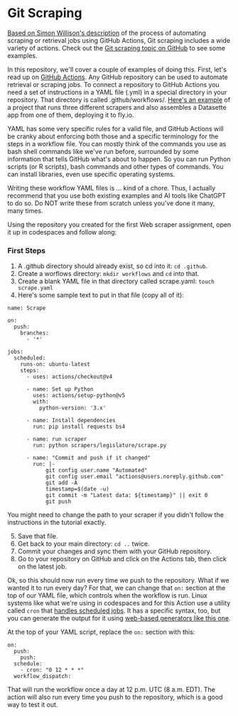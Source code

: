 # Git Scraping

[Based on Simon Willison's description](https://simonwillison.net/2020/Oct/9/git-scraping/) of the process of automating scraping or retrieval jobs using GitHub Actions, Git scraping includes a wide variety of actions. Check out the [Git scraping topic on GitHub](https://github.com/topics/git-scraping) to see some examples.

In this repository, we'll cover a couple of examples of doing this. First, let's read up on [GitHub Actions](https://docs.github.com/en/actions/learn-github-actions). Any GitHub repository can be used to automate retrieval or scraping jobs. To connect a repository to GitHub Actions you need a set of instructions in a YAML file (.yml) in a special directory in your repository. That directory is called .github/workflows/. [Here's an example](https://github.com/dwillis/wvu-projects/blob/master/.github/workflows/scrape.yaml) of a project that runs three different scrapers and also assembles a Datasette app from one of them, deploying it to fly.io.

YAML has some very specific rules for a valid file, and GitHub Actions will be cranky about enforcing both those and a specific terminology for the steps in a workflow file. You can mostly think of the commands you use as bash shell commands like we've run before, surrounded by some information that tells GitHub what's about to happen. So you can run Python scripts (or R scripts), bash commands and other types of commands. You can install libraries, even use specific operating systems.

Writing these workflow YAML files is ... kind of a chore. Thus, I actually recommend that you use both existing examples and AI tools like ChatGPT to do so. Do NOT write these from scratch unless you've done it many, many times.

Using the repository you created for the first Web scraper assignment, open it up in codespaces and follow along:

### First Steps

1. A .github directory should already exist, so cd into it: `cd .github`.
2. Create a worflows directory: `mkdir workflows` and `cd` into that.
3. Create a blank YAML file in that directory called scrape.yaml: `touch scrape.yaml`
4. Here's some sample text to put in that file (copy all of it):

```
name: Scrape

on:
  push:
    branches:
      - '*'

jobs:
  scheduled:
    runs-on: ubuntu-latest
    steps:
      - uses: actions/checkout@v4

      - name: Set up Python
        uses: actions/setup-python@v5
        with:
          python-version: '3.x'

      - name: Install dependencies
        run: pip install requests bs4

      - name: run scraper
        run: python scrapers/legislature/scrape.py

      - name: "Commit and push if it changed"
        run: |-
            git config user.name "Automated"
            git config user.email "actions@users.noreply.github.com"
            git add -A
            timestamp=$(date -u)
            git commit -m "Latest data: ${timestamp}" || exit 0
            git push
```

You might need to change the path to your scraper if you didn't follow the instructions in the tutorial exactly.

5. Save that file.
6. Get back to your main directory: `cd ..` twice.
7. Commit your changes and sync them with your GitHub repository.
8. Go to your repository on GitHub and click on the Actions tab, then click on the latest job.

Ok, so this should now run every time we push to the repository. What if we wanted it to run every day? For that, we can change that `on:` section at the top of our YAML file, which controls when the workflow is run. Linux systems like what we're using in codespaces and for this Action use a utility called `cron` that [handles scheduled jobs](https://en.wikipedia.org/wiki/Cron). It has a specific syntax, too, but you can generate the output for it using [web-based generators like this one](https://crontab-generator.org/).

At the top of your YAML script, replace the `on:` section with this:

```
on:
  push:
    push:
  schedule:
    - cron: "0 12 * * *"
  workflow_dispatch:
```

That will run the workflow once a day at 12 p.m. UTC (8 a.m. EDT). The action will also run every time you push to the repository, which is a good way to test it out.

